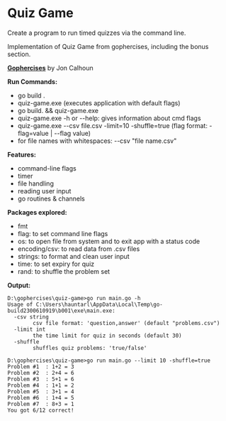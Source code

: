 # Quiz Game

Create a program to run timed quizzes via the command line.

Implementation of Quiz Game from gophercises, including the bonus section.

**[Gophercises](https://courses.calhoun.io/courses/cor_gophercises)**  by Jon Calhoun

**Run Commands:**

- go build .
- quiz-game.exe (executes application with default flags)
- go build. && quiz-game.exe
- quiz-game.exe -h or --help: gives information about cmd flags
- quiz-game.exe --csv file.csv -limit=10 -shuffle=true (flag format: -flag=value | --flag value)
- for file names with whitespaces: --csv "file name.csv"

**Features:**

- command-line flags
- timer
- file handling
- reading user input
- go routines & channels

**Packages explored:**

- fmt
- flag: to set command line flags
- os: to open file from system and to exit app with a status code
- encoding/csv: to read data from .csv files
- strings: to format and clean user input
- time: to set expiry for quiz
- rand: to shuffle the problem set

**Output:**

``` terminal
D:\gophercises\quiz-game>go run main.go -h
Usage of C:\Users\hauntarl\AppData\Local\Temp\go-build2300610919\b001\exe\main.exe:
  -csv string
        csv file format: 'question,answer' (default "problems.csv")
  -limit int
        the time limit for quiz in seconds (default 30)
  -shuffle
        shuffles quiz problems: 'true/false'

D:\gophercises\quiz-game>go run main.go --limit 10 -shuffle=true
Problem #1  : 1+2 = 3
Problem #2  : 2+4 = 6
Problem #3  : 5+1 = 6
Problem #4  : 1+1 = 2
Problem #5  : 3+1 = 4
Problem #6  : 1+4 = 5
Problem #7  : 8+3 = 1
You got 6/12 correct!
```
